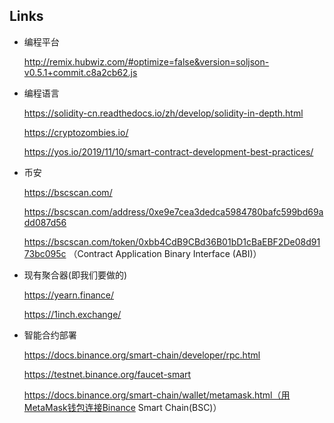 ## Links

* 编程平台

  http://remix.hubwiz.com/#optimize=false&version=soljson-v0.5.1+commit.c8a2cb62.js

* 编程语言

  https://solidity-cn.readthedocs.io/zh/develop/solidity-in-depth.html

  https://cryptozombies.io/
  
  https://yos.io/2019/11/10/smart-contract-development-best-practices/

* 币安

  https://bscscan.com/

  https://bscscan.com/address/0xe9e7cea3dedca5984780bafc599bd69add087d56
  
  https://bscscan.com/token/0xbb4CdB9CBd36B01bD1cBaEBF2De08d9173bc095c  （Contract Application Binary Interface (ABI)）

* 现有聚合器(即我们要做的)

  https://yearn.finance/

  https://1inch.exchange/
  
* 智能合约部署

  https://docs.binance.org/smart-chain/developer/rpc.html
  
  https://testnet.binance.org/faucet-smart
  
  https://docs.binance.org/smart-chain/wallet/metamask.html（用MetaMask钱包连接Binance Smart Chain(BSC)）
  


